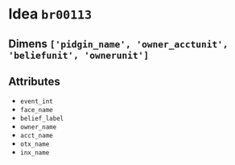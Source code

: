 # Idea `br00113`

## Dimens `['pidgin_name', 'owner_acctunit', 'beliefunit', 'ownerunit']`

## Attributes
- `event_int`
- `face_name`
- `belief_label`
- `owner_name`
- `acct_name`
- `otx_name`
- `inx_name`
